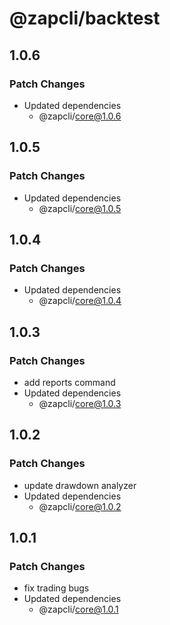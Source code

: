 # @zapcli/backtest

## 1.0.6

### Patch Changes

- Updated dependencies
  - @zapcli/core@1.0.6

## 1.0.5

### Patch Changes

- Updated dependencies
  - @zapcli/core@1.0.5

## 1.0.4

### Patch Changes

- Updated dependencies
  - @zapcli/core@1.0.4

## 1.0.3

### Patch Changes

- add reports command
- Updated dependencies
  - @zapcli/core@1.0.3

## 1.0.2

### Patch Changes

- update drawdown analyzer
- Updated dependencies
  - @zapcli/core@1.0.2

## 1.0.1

### Patch Changes

- fix trading bugs
- Updated dependencies
  - @zapcli/core@1.0.1
